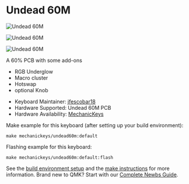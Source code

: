 # Undead 60M

![Undead 60M](https://i.imgur.com/0EWBzNth.jpeg)

![Undead 60M](https://i.imgur.com/m8z1kMVh.jpeg)

![Undead 60M](https://i.imgur.com/AZIfVzNh.jpeg)

A 60% PCB with some add-ons
  - RGB Underglow
  - Macro cluster
  - Hotswap
  - optional Knob

* Keyboard Maintainer: [jfescobar18](https://github.com/jfescobar18)
* Hardware Supported: Undead 60M PCB
* Hardware Availability: [MechanicKeys](https://www.facebook.com/MechanicKeys-104963764775280)

Make example for this keyboard (after setting up your build environment):

    make mechanickeys/undead60m:default

Flashing example for this keyboard:

    make mechanickeys/undead60m:default:flash
    
See the [build environment setup](https://docs.qmk.fm/#/getting_started_build_tools) and the [make instructions](https://docs.qmk.fm/#/getting_started_make_guide) for more information. Brand new to QMK? Start with our [Complete Newbs Guide](https://docs.qmk.fm/#/newbs).
